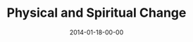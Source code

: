 ---
layout: message
category: message
series: "Power To Change"
title: "Physical and Spiritual Change"
date: 2014-01-18-00-00
message_id: 844
audio: "http://s3.amazonaws.com/crossroads-media/message/audio/powertochange_03.mp3"
audio-duration: "45:58"
program: "http://s3.amazonaws.com/crossroads-media/documents/01_18-19_14Program_LO.pdf"
description: "We're talking about how community can change us."
video: "http://s3.amazonaws.com/crossroads-media/message/video/powertochange_03.mp4"
video-duration: "45:58"
video-image: "http://s3.amazonaws.com/crossroads-media/images/powertochange_03_still.jpg"
explicit: false
---